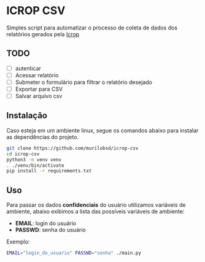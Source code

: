 # ICROP CSV

Simples script para automatizar o processo de coleta de dados dos relatórios
gerados pela [Icrop][1]

## TODO

- [ ] autenticar
- [ ] Acessar relatório
- [ ] Submeter o formulário para filtrar o relatório desejado
- [ ] Exportar para CSV
- [ ] Salvar arquivo csv

## Instalação

Caso esteja em um ambiente linux, segue os comandos abaixo para instalar as
dependências do projeto.

```bash
git clone https://github.com/murilobsd/icrop-csv
cd icrop-csv
python3 -m venv venv
. ./venv/bin/activate
pip install -r requirements.txt
```

## Uso

Para passar os dados **confidenciais** do usuário utilizamos variáveis de
ambiente, abaixo exibimos a lista das possíveis variáveis de ambiente:

- **EMAIL**: login do usuário
- **PASSWD**: senha do usuário

Exemplo:

```bash
EMAIL="login_do_usuario" PASSWD="senha" ./main.py
```

[1]: https://icrop.online/
